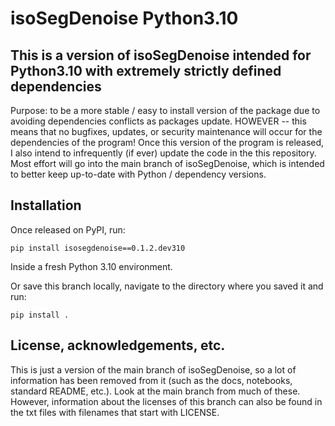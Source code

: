 # isoSegDenoise Python3.10

## This is a version of isoSegDenoise intended for Python3.10 with extremely strictly defined dependencies

Purpose:  to be a more stable / easy to install version of the package due to avoiding dependencies conflicts as packages update. HOWEVER -- this means that no bugfixes, updates, or security maintenance will occur for the dependencies of the program! 
Once this version of the program is released, I also intend to infrequently (if ever) update the code in the this repository. Most effort will go into the main branch of isoSegDenoise, which is intended to better keep up-to-date with Python / dependency versions.

## Installation

Once released on PyPI, run: 

    pip install isosegdenoise==0.1.2.dev310

Inside a fresh Python 3.10  environment.

Or save this branch locally, navigate to the directory where you saved it and run:

    pip install .


## License, acknowledgements, etc.

This is just a version of the main branch of isoSegDenoise, so a lot of information has been removed from it (such as the docs, notebooks, standard README, etc.). Look at the main branch from much of these. However, information about the licenses of this branch can also be found in the txt files with filenames that start with LICENSE.